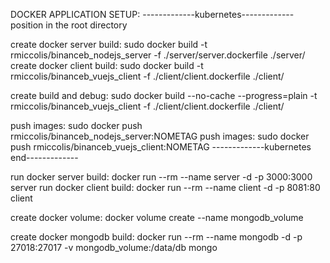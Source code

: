 DOCKER APPLICATION SETUP:
-------------kubernetes-------------
position in the root directory

create docker server build: sudo docker build -t rmiccolis/binanceb_nodejs_server -f ./server/server.dockerfile ./server/
create docker client build: sudo docker build -t rmiccolis/binanceb_vuejs_client -f ./client/client.dockerfile ./client/

create build and debug:
sudo docker build --no-cache --progress=plain -t rmiccolis/binanceb_vuejs_client -f ./client/client.dockerfile ./client/

push images: sudo docker push rmiccolis/binanceb_nodejs_server:NOMETAG
push images: sudo docker push rmiccolis/binanceb_vuejs_client:NOMETAG
-------------kubernetes end-------------


run docker server build: docker run --rm --name server -d -p 3000:3000 server
run docker client build: docker run --rm --name client -d -p 8081:80 client

create docker volume: docker volume create --name mongodb_volume

create docker mongodb build: docker run --rm --name mongodb -d -p 27018:27017 -v mongodb_volume:/data/db mongo
